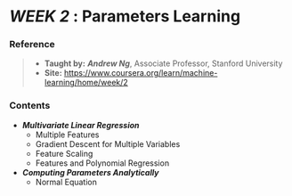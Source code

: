# **_WEEK 2_** : Parameters Learning

### Reference
> * **Taught by:** _**Andrew Ng**_, Associate Professor, Stanford University
> * **Site:** https://www.coursera.org/learn/machine-learning/home/week/2

### Contents
* _**Multivariate Linear Regression**_
  * Multiple Features
  * Gradient Descent for Multiple Variables
  * Feature Scaling
  * Features and Polynomial Regression
* _**Computing Parameters Analytically**_
  * Normal Equation

